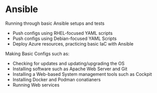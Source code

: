# Ansible

Running through basic Ansible setups and tests
- Push configs using RHEL-focused YAML scripts
- Push configs using Debian-focused YAML Scripts
- Deploy Azure resources, practicing basic IaC with Ansible

Making Basic Configs such as:
- Checking for updates and updating/upgrading the OS
- Installing software such as Apache Web Server and Git
- Installing a Web-based System management tools such as Cockpit
- Installing Docker and Podman conatianers
- Running Web services
